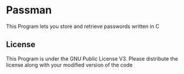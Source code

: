 # Passman

This Program lets you store and retrieve passwords written in C

## License 

This Program is under the GNU Public License V3.
Please distribute the license along with your modified version of the code 

